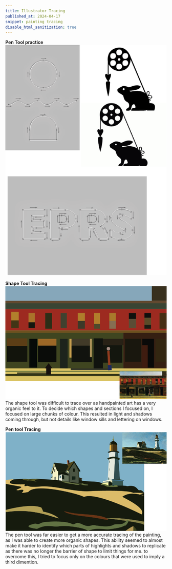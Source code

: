 ```yaml
---
title: Illustrator Tracing
published_at: 2024-04-17
snippet: painting tracing
disable_html_sanitization: true
---
```


**Pen Tool practice**
![pen practive](/static/w07s1/Pentooltracing.png)

**Shape Tool Tracing**
![geometric street](/static/w07s1/Paintingshapetool.png)
The shape tool was difficult to trace over as handpainted art has a very organic feel to it. To decide which shapes and sections I focused on, I focused on large chunks of colour. This resulted in light and shadows coming through, but not details like window sills and lettering on windows. 

**Pen tool Tracing**
![Organic hills](/static/w07s1/paintingpentool.png) 
The pen tool was far easier to get a more accurate tracing of the painting, as I was able to create more organic shapes. This ability seemed to almost make it harder to identify which parts of highlights and shadows to replicate as there was no longer the barrier of shape to limit things for me. to overcome this, I tried to focus only on the colours that were used to imply a third dimention. 
